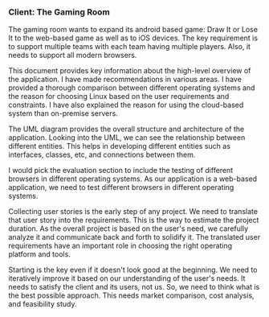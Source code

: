 ### Client: The Gaming Room

The gaming room wants to expand its android based game: Draw It or Lose It to the web-based game as well as to iOS devices. The key requirement is to support multiple teams with each team having multiple players. Also, it needs to support all modern browsers. 

This document provides key information about the high-level overview of the application. I have made recommendations in various areas. I have provided a thorough comparison between different operating systems and the reason for choosing Linux based on the user requirements and constraints. I have also explained the reason for using the cloud-based system than on-premise servers. 

The UML diagram provides the overall structure and architecture of the application. Looking into the UML, we can see the relationship between different entities. This helps in developing different entities such as interfaces, classes, etc, and connections between them. 

I would pick the evaluation section to include the testing of different browsers in different operating systems. As our application is a web-based application, we need to test different browsers in different operating systems. 

Collecting user stories is the early step of any project. We need to translate that user story into the requirements. This is the way to estimate the project duration. As the overall project is based on the user's need, we carefully analyze it and communicate back and forth to solidify it. The translated user requirements have an important role in choosing the right operating platform and tools. 

Starting is the key even if it doesn't look good at the beginning. We need to iteratively improve it based on our understanding of the user's needs. It needs to satisfy the client and its users, not us. So, we need to think what is the best possible approach. This needs market comparison, cost analysis, and feasibility study. 
